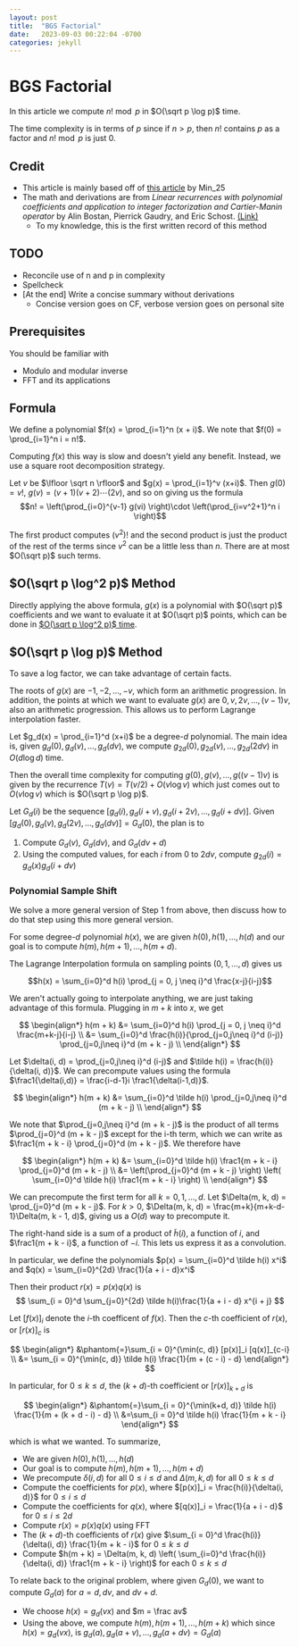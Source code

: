 ```yaml
---
layout: post
title:  "BGS Factorial"
date:   2023-09-03 00:22:04 -0700
categories: jekyll
---
```


<script type="text/x-mathjax-config">
  MathJax.Hub.Config({
    jax: ["input/TeX", "output/HTML-CSS"],
    tex2jax: {
      inlineMath: [ ['$', '$'], ["\\(", "\\)"] ],
      displayMath: [ ['$$', '$$'], ["\\[", "\\]"] ],
      processEscapes: true,
      skipTags: ['script', 'noscript', 'style', 'textarea', 'pre', 'code']
    }
    //,
    //displayAlign: "left",
    //displayIndent: "2em"
  });
</script>
<script src="https://cdn.mathjax.org/mathjax/latest/MathJax.js?config=TeX-AMS-MML_HTMLorMML" type="text/javascript"></script>


# BGS Factorial

In this article we compute $n! \bmod p$ in
$O(\sqrt p \log p)$ time.

The time complexity is in terms of $p$ since if $n > p$, then $n!$ contains $p$ as a factor and
$n! \bmod p$ is just 0.

## Credit

- This article is mainly based off of [this article](https://web.archive.org/web/20201026035551/https://min-25.hatenablog.com/entry/2017/04/10/215046) by Min_25
- The math and derivations are from *Linear recurrences with polynomial coefficients and application to integer factorization and Cartier-Manin operator* by Alin Bostan, Pierrick Gaudry, and Eric Schost. [(Link)](https://mathexp.eu/bostan/publications/BoGaSc07.pdf)
	- To my knowledge, this is the first written record of this method

## TODO
- Reconcile use of n and p in complexity
- Spellcheck
- [At the end] Write a concise summary without derivations
	- Concise version goes on CF, verbose version goes on personal site

## Prerequisites

You should be familiar with
- Modulo and modular inverse
- FFT and its applications

## Formula

We define a polynomial $f(x) = \prod_{i=1}^n (x + i)$. We note that $f(0) = \prod_{i=1}^n i = n!$.

Computing $f(x)$ this way is slow and doesn't yield any benefit. Instead, we use a square root decomposition strategy.

Let $v$ be $\lfloor \sqrt n \rfloor$ and
$g(x) = \prod_{i=1}^v (x+i)$. Then $g(0) = v!$,
$g(v) = (v + 1)(v + 2)\cdots(2v)$, and so on
giving us the formula
$$n! = \left(\prod_{i=0}^{v-1} g(vi) \right)\cdot \left(\prod_{i=v^2+1}^n i \right)$$

The first product computes $(v^2)!$ and the
second product is just the product of the rest
of the terms since $v^2$ can be a little less than $n$. There are at most $O(\sqrt p)$ such terms.

## $O(\sqrt p \log^2 p)$ Method

Directly applying the above formula, $g(x)$
is a polynomial with $O(\sqrt p)$ coefficients
and we want to evaluate it at $O(\sqrt p)$
points, which can be done in [$O(\sqrt p \log^2 p)$ time](https://cp-algorithms.com/algebra/polynomial.html#multi-point-evaluation).


## $O(\sqrt p \log p)$ Method

To save a log factor, we can take advantage of certain facts.

The roots of $g(x)$ are $-1, -2, \dots, -v$,
which form an arithmetic progression.
In addition,
the points at which we want to evaluate $g(x)$
are $0, v, 2v, \dots, (v - 1)v$, also an
arithmetic progression. This allows us to perform Lagrange interpolation faster.

Let $g_d(x) = \prod_{i=1}^d (x+i)$ be a degree-$d$ polynomial. The main idea is, given
$g_d(0), g_d(v), \dots, g_d(dv)$, we compute
$g_{2d}(0), g_{2d}(v), \dots, g_{2d}(2dv)$ in $O(d \log d)$ time.

Then the overall time complexity for computing
$g(0), g(v), \dots, g((v - 1)v)$ is given by
the recurrence $T(v) = T(v/2) + O(v \log v)$
which just comes out to $O(v \log v)$ which is $O(\sqrt p \log p)$.

Let $G_d(i)$ be the sequence
$[g_d(i), g_d(i + v), g_d(i + 2v), \dots, g_d(i + dv)]$. Given $[g_d(0), g_d(v), g_d(2v), \dots, g_d(dv)] = G_d(0)$, the plan is to

1. Compute $G_d(v)$, $G_d(dv)$, and $G_d(dv + d)$
2. Using the computed values, for each $i$ from $0$ to $2dv$, compute $g_{2d}(i) = g_d(x) g_d(i + dv)$

### Polynomial Sample Shift

We solve a more general version of Step 1 from above, then discuss how to do that step using this more general version.

For some degree-$d$ polynomial $h(x)$, we are given $h(0), h(1), \dots, h(d)$ and
our goal is to compute $h(m), h(m + 1), \dots, h(m + d)$.

The Lagrange Interpolation formula on sampling points $(0, 1, \dots, d)$ gives us

$$h(x) = \sum_{i=0}^d h(i) \prod_{j = 0, j \neq i}^d \frac{x-j}{i-j}$$

We aren't actually going to interpolate anything, we are just taking advantage of this formula. Plugging in $m + k$ into $x$, we get

$$
\begin{align*}
h(m + k) &= \sum_{i=0}^d h(i) \prod_{j = 0, j \neq i}^d \frac{m+k-j}{i-j} \\
&= \sum_{i=0}^d \frac{h(i)}{\prod_{j=0,j\neq i}^d (i-j)} \prod_{j=0,j\neq i}^d (m + k - j) \\
\end{align*}
$$

Let $\delta(i, d) = \prod_{j=0,j\neq i}^d (i-j)$ and $\tilde h(i) = \frac{h(i)}{\delta(i, d)}$.
We can precompute values using the
formula $\frac1{\delta(i,d)} = \frac{i-d-1}i
\frac1{\delta(i-1,d)}$.

$$
\begin{align*}
h(m + k) &= \sum_{i=0}^d \tilde h(i) \prod_{j=0,j\neq i}^d (m + k - j) \\
\end{align*}
$$

We note that $\prod_{j=0,j\neq i}^d (m + k - j)$
is the product of all terms $\prod_{j=0}^d (m + k - j)$ except for the i-th term, which we can write as $\frac1{m + k - i} \prod_{j=0}^d (m + k - j)$. We therefore have

$$
\begin{align*}
h(m + k) &= \sum_{i=0}^d \tilde h(i) \frac1{m + k - i} \prod_{j=0}^d (m + k - j) \\
&= \left(\prod_{j=0}^d (m + k - j) \right) \left( \sum_{i=0}^d \tilde h(i) \frac1{m + k - i} \right) \\
\end{align*}
$$

We can precompute the first term for all $k = 0, 1, \dots, d$. Let $\Delta(m, k, d) = \prod_{j=0}^d (m + k - j)$. For $k > 0$,
$\Delta(m, k, d) = \frac{m+k}{m+k-d-1}\Delta(m, k - 1, d)$, giving us a $O(d)$ way
to precompute it.

The right-hand side is a sum of a product of $\tilde h(i)$, a function of $i$, and
$\frac1{m + k - i}$, a function of $-i$. This lets us express it as a convolution.

<!-- Use [p(x)]_i notation here too -->
In particular, we define the polynomials $p(x) = \sum_{i=0}^d \tilde h(i) x^i$ and $q(x) = \sum_{i=0}^{2d} \frac{1}{a + i - d}x^i$

Then their product $r(x) = p(x)q(x)$ is
$$
\sum_{i = 0}^d \sum_{j=0}^{2d} \tilde h(i)\frac{1}{a + i - d} x^{i + j}
$$

Let $[f(x)]_i$ denote the $i$-th coefficent of $f(x)$.
Then the $c$-th coefficient of $r(x)$, or $[r(x)]_c$ is

$$
\begin{align*}
&\phantom{=}\sum_{i = 0}^{\min(c, d)} [p(x)]_i [q(x)]_{c-i} \\
&= \sum_{i = 0}^{\min(c, d)} \tilde h(i) \frac{1}{m + (c - i) - d}
\end{align*}
$$

In particular, for $0 \leq k \leq d$, the
$(k + d)$-th coefficient or
$[r(x)]_{k + d}$ is

$$
\begin{align*}
&\phantom{=}\sum_{i = 0}^{\min(k+d, d)}
\tilde h(i) \frac{1}{m + (k + d - i) - d} \\
&=\sum_{i = 0}^d
\tilde h(i) \frac{1}{m + k - i}
\end{align*}
$$

which is what we wanted. To summarize,

- We are given $h(0), h(1), \dots, h(d)$
- Our goal is to compute $h(m), h(m + 1), \dots, h(m + d)$
- We precompute $\delta(i, d)$ for all $0 \leq i \leq d$ and $\Delta(m, k, d)$ for all $0 \leq k \leq d$
- Compute the coefficients for $p(x)$, where $[p(x)]_i = \frac{h(i)}{\delta(i, d)}$ for $0 \leq i \leq d$
- Compute the coefficients for $q(x)$, where $[q(x)]_i = \frac{1}{a + i - d}$ for
$0 \leq i \leq 2d$
- Compute $r(x) = p(x)q(x)$ using FFT
- The $(k + d)$-th coefficients of $r(x)$
give $\sum_{i = 0}^d \frac{h(i)}{\delta(i, d)} \frac{1}{m + k - i}$ for $0 \leq k \leq d$
- Compute $h(m + k) = 
\Delta(m, k, d) \left( \sum_{i=0}^d \frac{h(i)}{\delta(i, d)} \frac1{m + k - i} \right)$
for each $0 \leq k \leq d$

To relate back to the original problem, where given $G_d(0)$, we want to compute $G_d(a)$ for $a = d, dv,$ and $dv + d$.

- We choose $h(x) = g_d(vx)$ and $m = \frac av$
- Using the above, we compute
$h(m), h(m + 1), \dots, h(m + k)$
which since $h(x) = g_d(vx)$, is $g_d(a), g_d(a + v), \dots, g_d(a + dv) = G_d(a)$